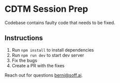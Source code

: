 # CDTM Session Prep

Codebase contains faulty code that needs to be fixed.

## Instructions

1. Run `npm install` to install dependencies
2. Run `npm run dev` to start dev server
3. Fix the bugs
4. Create a PR with the fixes

Reach out for questions berni@soff.ai.